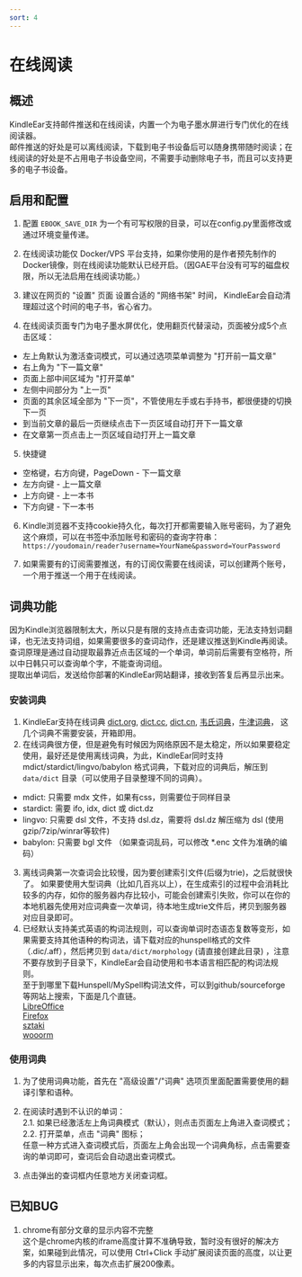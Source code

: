 ```yaml
---
sort: 4
---
```

# 在线阅读


## 概述
KindleEar支持邮件推送和在线阅读，内置一个为电子墨水屏进行专门优化的在线阅读器。    
邮件推送的好处是可以离线阅读，下载到电子书设备后可以随身携带随时阅读；在线阅读的好处是不占用电子书设备空间，不需要手动删除电子书，而且可以支持更多的电子书设备。   

## 启用和配置
1. 配置 `EBOOK_SAVE_DIR` 为一个有可写权限的目录，可以在config.py里面修改或通过环境变量传递。 

2. 在线阅读功能仅 Docker/VPS 平台支持，如果你使用的是作者预先制作的Docker镜像，则在线阅读功能默认已经开启。（因GAE平台没有可写的磁盘权限，所以无法启用在线阅读功能。）   

3. 建议在网页的 "设置" 页面 设置合适的 "网络书架" 时间， KindleEar会自动清理超过这个时间的电子书，省心省力。   

4. 在线阅读页面专门为电子墨水屏优化，使用翻页代替滚动，页面被分成5个点击区域：    
  * 左上角默认为激活查词模式，可以通过选项菜单调整为 "打开前一篇文章"   
  * 右上角为 "下一篇文章"   
  * 页面上部中间区域为 "打开菜单"   
  * 左侧中间部分为 "上一页"   
  * 页面的其余区域全部为 "下一页"，不管使用左手或右手持书，都很便捷的切换下一页   
  * 到当前文章的最后一页继续点击下一页区域自动打开下一篇文章   
  * 在文章第一页点击上一页区域自动打开上一篇文章    

5. 快捷键
  * 空格键，右方向键，PageDown - 下一篇文章
  * 左方向键 - 上一篇文章
  * 上方向键 - 上一本书
  * 下方向键 - 下一本书

6. Kindle浏览器不支持cookie持久化，每次打开都需要输入账号密码，为了避免这个麻烦，可以在书签中添加账号和密码的查询字符串：    
`https://youdomain/reader?username=YourName&password=YourPassword`     


7. 如果需要有的订阅需要推送，有的订阅仅需要在线阅读，可以创建两个账号，一个用于推送一个用于在线阅读。   


## 词典功能  
因为Kindle浏览器限制太大，所以只是有限的支持点击查词功能，无法支持划词翻译，也无法支持词组，如果需要很多的查词动作，还是建议推送到Kindle再阅读。   
查词原理是通过自动提取最靠近点击区域的一个单词，单词前后需要有空格符，所以中日韩只可以查询单个字，不能查询词组。  
提取出单词后，发送给你部署的KindleEar网站翻译，接收到答复后再显示出来。   


### 安装词典
1. KindleEar支持在线词典 [dict.org](https://dict.org/), [dict.cc](https://www.dict.cc/), [dict.cn](http://dict.cn/), [韦氏词典](https://www.merriam-webster.com/)，[牛津词典](https://www.oxfordlearnersdictionaries.com/)， 这几个词典不需要安装，开箱即用。    
2. 在线词典很方便，但是避免有时候因为网络原因不是太稳定，所以如果要稳定使用，最好还是使用离线词典，为此，KindleEar同时支持 mdict/stardict/lingvo/babylon 格式词典，下载对应的词典后，解压到 `data/dict` 目录（可以使用子目录整理不同的词典）。   
  * mdict: 只需要 mdx 文件，如果有css，则需要位于同样目录   
  * stardict: 需要 ifo, idx, dict 或 dict.dz   
  * lingvo: 只需要 dsl 文件，不支持 dsl.dz，需要将 dsl.dz 解压缩为 dsl (使用gzip/7zip/winrar等软件)     
  * babylon: 只需要 bgl 文件 （如果查词乱码，可以修改 \*.enc 文件为准确的编码）    
3. 离线词典第一次查词会比较慢，因为要创建索引文件(后缀为trie)，之后就很快了。 
如果要使用大型词典（比如几百兆以上），在生成索引的过程中会消耗比较多的内存，如你的服务器内存比较小，可能会创建索引失败，你可以在你的本地机器先使用对应词典查一次单词，待本地生成trie文件后，拷贝到服务器对应目录即可。   
4. 已经默认支持美式英语的构词法规则，可以查询单词时态语态复数等变形，如果需要支持其他语种的构词法，请下载对应的hunspell格式的文件（.dic/.aff），然后拷贝到 `data/dict/morphology` (请直接创建此目录) ，注意不要存放到子目录下，KindleEar会自动使用和书本语言相匹配的构词法规则。   
至于到哪里下载Hunspell/MySpell构词法文件，可以到github/sourceforge等网站上搜索，下面是几个直链。  
[LibreOffice](https://github.com/LibreOffice/dictionaries)    
[Firefox](https://addons.mozilla.org/en-US/firefox/language-tools/)    
[sztaki](http://hlt.sztaki.hu/resources/hunspell/)     
[wooorm](https://github.com/wooorm/dictionaries)    


### 使用词典
1. 为了使用词典功能，首先在 "高级设置"/"词典" 选项页里面配置需要使用的翻译引擎和语种。   

2. 在阅读时遇到不认识的单词：     
2.1. 如果已经激活左上角词典模式（默认），则点击页面左上角进入查词模式；     
2.2. 打开菜单，点击 "词典" 图标；        
任意一种方式进入查词模式后，页面左上角会出现一个词典角标，点击需要查询的单词即可，查词后会自动退出查词模式。   

3. 点击弹出的查词框内任意地方关闭查词框。    


## 已知BUG  
1. chrome有部分文章的显示内容不完整   
这个是chrome内核的iframe高度计算不准确导致，暂时没有很好的解决方案，如果碰到此情况，可以使用 Ctrl+Click 手动扩展阅读页面的高度，以让更多的内容显示出来，每次点击扩展200像素。   

